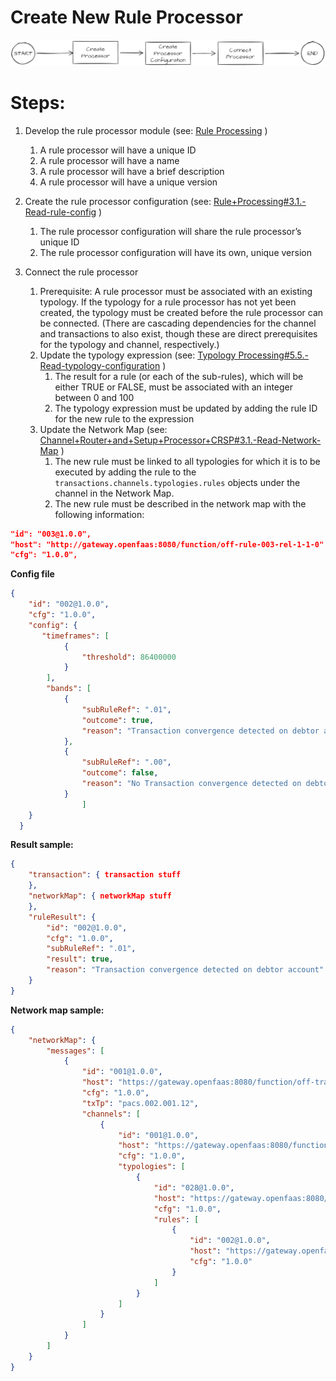 # Create New Rule Processor

![](../../Images/image-20220902-101425.png)

# Steps:

1. Develop the rule processor module (see: [Rule Processing](../01-Getting-Started/01-Developer-Documentation/02-Documentation/04-Rule-Processing.md) )
    1. A rule processor will have a unique ID
    2. A rule processor will have a name
    3. A rule processor will have a brief description
    4. A rule processor will have a unique version

2. Create the rule processor configuration (see: [Rule+Processing#3.1.-Read-rule-config](../01-Getting-Started/01-Developer-Documentation/02-Documentation/04-Rule-Processing.md#31-Read-rule-config) )
    1. The rule processor configuration will share the rule processor’s unique ID
    2. The rule processor configuration will have its own, unique version
3. Connect the rule processor
    1. Prerequisite: A rule processor must be associated with an existing typology. If the typology for a rule processor has not yet been created, the typology must be created before the rule processor can be connected. (There are cascading dependencies for the channel and transactions to also exist, though these are direct prerequisites for the typology and channel, respectively.)
    2. Update the typology expression (see: [Typology Processing#5.5.-Read-typology-configuration](../05-Typology-Processing.md#55-read-typology-configuration) )
        1. The result for a rule (or each of the sub-rules), which will be either TRUE or FALSE, must be associated with an integer between 0 and 100
        2. The typology expression must be updated by adding the rule ID for the new rule to the expression
    3. Update the Network Map (see: [Channel+Router+and+Setup+Processor+CRSP#3.1.-Read-Network-Map](Channel+Router+and+Setup+Processor+CRSP#3.1.-Read-Network-Map) )
        1. The new rule must be linked to all typologies for which it is to be executed by adding the rule to the `transactions.channels.typologies.rules` objects under the channel in the Network Map.
        2. The new rule must be described in the network map with the following information:

```json
"id": "003@1.0.0",
"host": "http://gateway.openfaas:8080/function/off-rule-003-rel-1-1-0"
"cfg": "1.0.0",
```

**Config file**

```json
{
    "id": "002@1.0.0",
    "cfg": "1.0.0",
    "config": {
       "timeframes": [
            {
                "threshold": 86400000
            }
        ],
        "bands": [
            {
                "subRuleRef": ".01",
                "outcome": true,
                "reason": "Transaction convergence detected on debtor account"
            },
            {
                "subRuleRef": ".00",
                "outcome": false,
                "reason": "No Transaction convergence detected on debtor account"
            }
                ]
    }
  }
```

**Result sample:**

```json
{
    "transaction": { transaction stuff
    },
    "networkMap": { networkMap stuff
    },
    "ruleResult": {
        "id": "002@1.0.0",
        "cfg": "1.0.0",
        "subRuleRef": ".01",
        "result": true,
        "reason": "Transaction convergence detected on debtor account"
    }
}
```

**Network map sample:**

```json
{
    "networkMap": {
        "messages": [
            {
                "id": "001@1.0.0",
                "host": "https://gateway.openfaas:8080/function/off-transaction-aggregation-decisioning-processor-rel-1-1-0",
                "cfg": "1.0.0",
                "txTp": "pacs.002.001.12",
                "channels": [
                    {
                        "id": "001@1.0.0",
                        "host": "https://gateway.openfaas:8080/function/off-channel-aggregation-decisioning-processor-rel-1-1-0",
                        "cfg": "1.0.0",
                        "typologies": [
                            {
                                "id": "028@1.0.0",
                                "host": "https://gateway.openfaas:8080/function/off-typology-processor-rel-1-0-0",
                                "cfg": "1.0.0",
                                "rules": [
                                    {
                                        "id": "002@1.0.0",
                                        "host": "https://gateway.openfaas:8080/function/off-rule-002-rel-1-0-0",
                                        "cfg": "1.0.0"
                                    }
                                ]
                            }
                        ]
                    }
                ]
            }
        ]
    }
}

```
